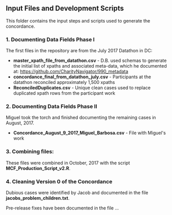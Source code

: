 ## Input Files and Development Scripts

This folder contains the input steps and scripts used to generate the concordance. 

### 1. Documenting Data Fields Phase I

The first files in the repository are from the July 2017 Datathon in DC:

* **master_xpath_file_from_datathon.csv** - D.B. used schemas to generate the initial list of xpaths and associated meta-data, which he documented at: https://github.com/CharityNavigator/990_metadata  
* **concordance_final_from_datathon_july.csv** - Participants at the datathon reconciled approximately 1,500 xpaths 
* **ReconciledDuplicates.csv** - Unique clean cases used to replace duplicated xpath rows from the participant work  

### 2. Documenting Data Fields Phase II

Miguel took the torch and finished documenting the remaining cases in August, 2017.

* **Concordance_August_9_2017_Miguel_Barbosa.csv** - File with Miguel's work

### 3. Combining files:

These files were combined in October, 2017 with the script **MCF_Production_Script_v2.R**.

### 4. Cleaning Version 0 of the Concordance

Dubious cases were identified by Jacob and documented in the file **jacobs_problem_children.txt**.

Pre-release fixes have been documented in the file ... 
